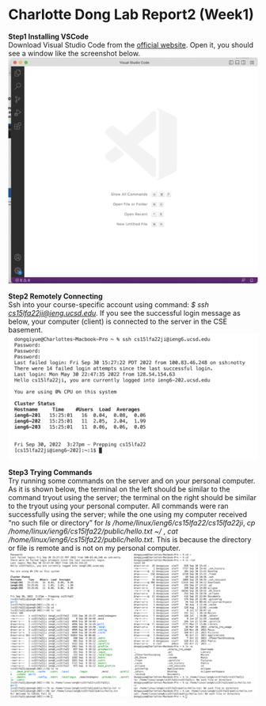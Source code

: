 # Charlotte Dong Lab Report2 (Week1)  
  
**Step1 Installing VSCode**  
Download Visual Studio Code from the [official website](https://code.visualstudio.com/download). Open it, you should see a window like the screenshot below.  
![Image](lab1-screenshots/lab1-openvscode.png)  
    
**Step2 Remotely Connecting**  
Ssh into your course-specific account using command: *$ ssh cs15lfa22ji@ieng.ucsd.edu*. If you see the successful login message as below, your computer (client) is connected to the server in the CSE basement.  
![Image](lab1-screenshots/lab1-step2.png)  
    
**Step3 Trying Commands**  
Try running some commands on the server and on your personal computer. As it is shown below, the terminal on the left should be similar to the command tryout using the server; the terminal on the right should be similar to the tryout using your personal computer. All commands were ran successfully using the server; while the one using my computer received “no such file or directory” for *ls /home/linux/ieng6/cs15lfa22/cs15lfa22ji*, *cp /home/linux/ieng6/cs15lfa22/public/hello.txt ~/* , *cat /home/linux/ieng6/cs15lfa22/public/hello.txt*. This is because the directory or file is remote and is not on my personal computer.  
![Image](lab1-screenshots/lab1-step3.png)  
